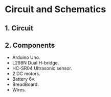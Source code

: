 # Circuit and Schematics
## 1. Circuit 


## 2. Components
- Arduino Uno.
- L298N Dual H-bridge.
- HC-SR04 Ultrasonic sensor.
- 2 DC motors.
- Battery 6v.
- BreadBoard.
- Wires.
